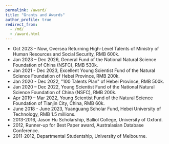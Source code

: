 ```yaml
---
permalink: /award/
title: "Grants and Awards"
author_profile: true
redirect_from: 
  - /md/
  - /award.html
---
```

-  Oct 2023 - Now, Oversea Returning High-Level Talents of Ministry of Human Resources and Social Security, RMB 600k.
-  Jan 2023 – Dec 2026, General Fund of the National Natural Science Foundation of China (NSFC), RMB 530k.
-  Jan 2021 - Dec 2023, Excellent Young Scientist Fund of the Natural Science Foundation of Hebei Province, RMB 200k.  
-  Jan 2020 - Dec 2022, "100 Talents Plan" of Hebei Province, RMB 500k.  
-  Jan 2020 – Dec 2022, Young Scientist Fund of the National Natural Science Foundation of China (NSFC), RMB 200k.  
-  Apr 2019 – Mar 2022, Young Scientist Fund of the Natural Science Foundation of Tianjin City, China, RMB 60k.  
-  June 2018 - June 2023, Yuanguang Scholar Fund, Hebei University of Technology, RMB 1.5 millions.  
-  2013-2016, Jason Hu Scholarship, Balliol College, University of Oxford.  
-  2012, Runner-up for Best Paper award, Australasian Database Conference.  
-  2011-2012, Departmental Studentship, University of Melbourne.  
